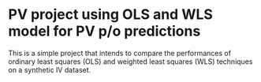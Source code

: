 # PV project using OLS and WLS model for PV p/o predictions

This is a simple project that intends to compare the performances of
ordinary least squares (OLS) and weighted least squares (WLS) techniques
on a synthetic IV dataset.
